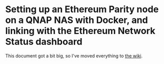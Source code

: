 # Setting up an Ethereum Parity node on a QNAP NAS with Docker, and linking with the Ethereum Network Status dashboard

This document got a bit big, so I've moved everything to [the wiki](https://github.com/benjaminion/eth-parity-qnap/wiki).
